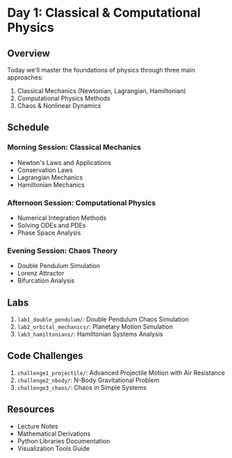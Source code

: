 # Day 1: Classical & Computational Physics

## Overview
Today we'll master the foundations of physics through three main approaches:
1. Classical Mechanics (Newtonian, Lagrangian, Hamiltonian)
2. Computational Physics Methods
3. Chaos & Nonlinear Dynamics

## Schedule

### Morning Session: Classical Mechanics
- Newton's Laws and Applications
- Conservation Laws
- Lagrangian Mechanics
- Hamiltonian Mechanics

### Afternoon Session: Computational Physics
- Numerical Integration Methods
- Solving ODEs and PDEs
- Phase Space Analysis

### Evening Session: Chaos Theory
- Double Pendulum Simulation
- Lorenz Attractor
- Bifurcation Analysis

## Labs
1. `lab1_double_pendulum/`: Double Pendulum Chaos Simulation
2. `lab2_orbital_mechanics/`: Planetary Motion Simulation
3. `lab3_hamiltonians/`: Hamiltonian Systems Analysis

## Code Challenges
1. `challenge1_projectile/`: Advanced Projectile Motion with Air Resistance
2. `challenge2_nbody/`: N-Body Gravitational Problem
3. `challenge3_chaos/`: Chaos in Simple Systems

## Resources
- Lecture Notes
- Mathematical Derivations
- Python Libraries Documentation
- Visualization Tools Guide
